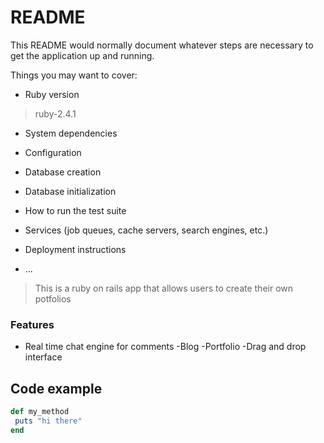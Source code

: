 # README

This README would normally document whatever steps are necessary to get the
application up and running.


Things you may want to cover:

* Ruby version
>ruby-2.4.1

* System dependencies

* Configuration

* Database creation

* Database initialization

* How to run the test suite

* Services (job queues, cache servers, search engines, etc.)

* Deployment instructions

* ...

> This is a ruby on rails app that allows users to create their own potfolios

### Features

 - Real time chat engine for comments
 -Blog
 -Portfolio
 -Drag and drop interface

 ## Code example

 ```ruby
 def my_method
  puts "hi there"
end
```
